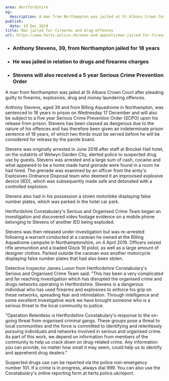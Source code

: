 ```yaml
area: Hertfordshire
og:
  description: A man from Northampton was jailed at St Albans Crown Court after pleading guilty to firearms, explosives, drug and money laundering offences.
publish:
  date: 19 Dec 2019
title: Man jailed for firearms and drug offences
url: https://www.herts.police.uk/news-and-appeals/man-jailed-for-firearms-and-drug-offences-0854all
```

* ### Anthony Stevens, 39, from Northampton jailed for 18 years

 * ### He was jailed in relation to drugs and firearms charges

 * ### Stevens will also received a 5 year Serious Crime Prevention Order

A man from Northampton was jailed at St Albans Crown Court after pleading guilty to firearms, explosives, drug and money laundering offences.

Anthony Stevens, aged 39 and from Billing Aquadrome in Northampton, was sentenced to 18 years in prison on Wednesday 17 December and will also be subject to a five year Serious Crime Prevention Order (SCPO) upon his release from prison. Stevens has been classed as dangerous due to the nature of his offences and has therefore been given an indeterminate prison sentence of 18 years, of which two thirds must be served before he will be considered for release by the parole board.

Stevens was originally arrested in June 2018 after staff at Brocket Hall hotel, on the outskirts of Welwyn Garden City, alerted police to suspected drug use by guests. Stevens was arrested and a large sum of cash, cocaine and what appeared to be a home made hand grenade were found in a room he had hired. The grenade was examined by an officer from the army's Explosives Ordnance Disposal team who deemed it an improvised explosive device (IED), which was subsequently made safe and detonated with a controlled explosion.

Stevens also had in his possession a stolen motorbike displaying false number plates, which was parked in the hotel car park.

Hertfordshire Constabulary's Serious and Organised Crime Team began an investigation and discovered video footage evidence on a mobile phone belonging to Stevens of another IED being exploded.

Stevens was then released under investigation but was re-arrested following a warrant conducted at a caravan he owned at the Billing Aquadrome campsite in Northamptonshire, on 4 April 2019. Officers seized rifle ammunition and a loaded Glock 19 pistol, as well as a large amount of designer clothes. Parked outside the caravan was another motorcycle displaying false number plates that had also been stolen.

Detective Inspector James Luxon from Hertfordshire Constabulary's Serious and Organised Crime Team said: "This has been a very complicated and far reaching investigation which has disrupted the organised crime and drugs networks operating in Hertfordshire. Stevens is a dangerous individual who has used firearms and explosives to enforce his grip on these networks, spreading fear and intimidation. Through intelligence and some excellent investigative work we have brought someone who is a serious threat to the local community to justice.

"Operation Relentless is Hertfordshire Constabulary's response to the on-going threat from organised criminal gangs. These groups pose a threat to local communities and the force is committed to identifying and relentlessly pursuing individuals and networks involved in serious and organised crime. As part of this work, we depend on information from members of the community to help us crack down on drug-related crime. Any information you can provide, no matter how small it may seem, could help us to identify and apprehend drug dealers."

Suspected drugs use can be reported via the police non-emergency number 101. If a crime is in progress, always dial 999. You can also use the Constabulary's online reporting form at herts.police.uk/report.
